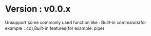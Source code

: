 # Version : v0.0.x

Unsupport some commonly used function like : Built-in commands(for example：cd),Built-in features(for example: pipe)
